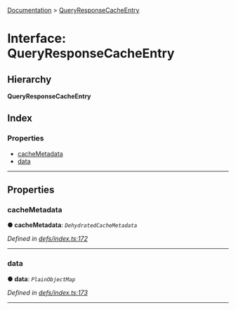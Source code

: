 [Documentation](../README.md) > [QueryResponseCacheEntry](../interfaces/queryresponsecacheentry.md)

# Interface: QueryResponseCacheEntry

## Hierarchy

**QueryResponseCacheEntry**

## Index

### Properties

* [cacheMetadata](queryresponsecacheentry.md#cachemetadata)
* [data](queryresponsecacheentry.md#data)

---

## Properties

<a id="cachemetadata"></a>

###  cacheMetadata

**● cacheMetadata**: *`DehydratedCacheMetadata`*

*Defined in [defs/index.ts:172](https://github.com/bad-batch/handl/blob/20503ed/packages/cache-manager/src/defs/index.ts#L172)*

___
<a id="data"></a>

###  data

**● data**: *`PlainObjectMap`*

*Defined in [defs/index.ts:173](https://github.com/bad-batch/handl/blob/20503ed/packages/cache-manager/src/defs/index.ts#L173)*

___

